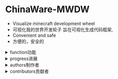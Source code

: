 # ChinaWare-MWDW

- Visualize minecraft development wheel 
- 可视化我的世界开发轮子 旨在可视化生成代码框架,
- Convenient and safe
- 方便的，安全的

<details>
<summary>function功能</summary>
<span>
</span>
</details>

<details>
<summary>progress进展</summary>
<span>
</span>
</details>

<details>
<summary>authors制作者</summary>
<span>

- such as author in Organization Name
- [X] baka4n in Overrun Organization
  </span>
</details>

<details>
<summary>contributors贡献者</summary>
<span>
</span>
</details>


